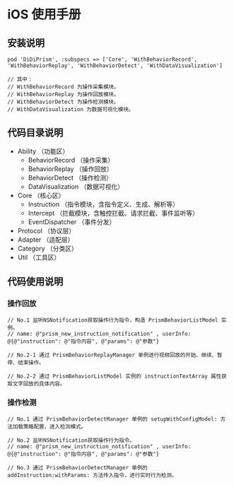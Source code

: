 # iOS 使用手册
## 安装说明
```
pod 'DiDiPrism', :subspecs => ['Core', 'WithBehaviorRecord', 'WithBehaviorReplay', 'WithBehaviorDetect', 'WithDataVisualization']

// 其中：
// WithBehaviorRecord 为操作采集模块。
// WithBehaviorReplay 为操作回放模块。
// WithBehaviorDetect 为操作检测模块。
// WithDataVisualization 为数据可视化模块。
```

## 代码目录说明
- Ability （功能区）
    - BehaviorRecord （操作采集）
    - BehaviorReplay （操作回放）
    - BehaviorDetect （操作检测）
    - DataVisualization （数据可视化）
- Core （核心区）
    - Instruction （指令模块，含指令定义、生成、解析等）
    - Intercept （拦截模块，含触控拦截、请求拦截、事件监听等）
    - EventDispatcher （事件分发）
- Protocol （协议层）
- Adapter （适配层）
- Category （分类区）
- Util （工具区）

## 代码使用说明
### 操作回放
```
// No.1 监听NSNotification获取操作行为指令，构造 PrismBehaviorListModel 实例。
// name: @"prism_new_instruction_notification" , userInfo: @{@"instruction": @"指令内容", @"params": @"参数"}

// No.2-1 通过 PrismBehaviorReplayManager 单例进行视频回放的开始、继续、暂停、结束操作。

// No.2-2 通过 PrismBehaviorListModel 实例的 instructionTextArray 属性获取文字回放的具体内容。
```

### 操作检测
```
// No.1 通过 PrismBehaviorDetectManager 单例的 setupWithConfigModel: 方法加载策略配置，进入检测模式。

// No.2 监听NSNotification获取操作行为指令。
// name: @"prism_new_instruction_notification" , userInfo: @{@"instruction": @"指令内容", @"params": @"参数"}

// No.3 通过 PrismBehaviorDetectManager 单例的 addInstruction:withParams: 方法传入指令，进行实时行为检测。
```
